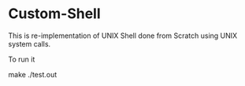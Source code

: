 # Custom-Shell

This is re-implementation of UNIX Shell done from Scratch using UNIX system calls.

To run it

make
./test.out
